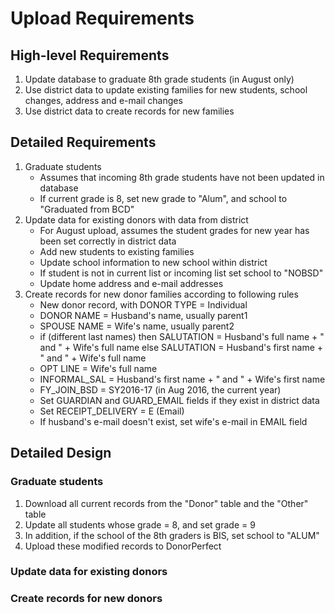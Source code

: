 # Upload Requirements

## High-level Requirements

1. Update database to graduate 8th grade students (in August only)
1. Use district data to update existing families for new students, school changes, address and e-mail changes
1. Use district data to create records for new families

## Detailed Requirements

1. Graduate students
    * Assumes that incoming 8th grade students have not been updated in database
    * If current grade is 8, set new grade to "Alum", and school to "Graduated from BCD"
1. Update data for existing donors with data from district
    * For August upload, assumes the student grades for new year has been set correctly in district data
    * Add new students to existing families 
    * Update school information to new school within district 
    * If student is not in current list or incoming list set school to "NOBSD" 
    * Update home address and e-mail addresses
1. Create records for new donor families according to following rules
    * New donor record, with DONOR TYPE = Individual
    * DONOR NAME = Husband's name, usually parent1
    * SPOUSE NAME = Wife's name, usually parent2
    * if (different last names) then SALUTATION = Husband's full name + " and " + Wife's full name else SALUTATION = Husband's first name + " and " + Wife's full name
    * OPT LINE = Wife's full name
    * INFORMAL_SAL = Husband's first name + " and " + Wife's first name
    * FY_JOIN_BSD = SY2016-17 (in Aug 2016, the current year)
    * Set GUARDIAN and GUARD_EMAIL fields if they exist in district data
    * Set RECEIPT_DELIVERY = E (Email)
    * If husband's e-mail doesn't exist, set wife's e-mail in EMAIL field

## Detailed Design

### Graduate students

1. Download all current records from the "Donor" table and the "Other" table
1. Update all students whose grade = 8, and set grade = 9
1. In addition, if the school of the 8th graders is BIS, set school to "ALUM"
1. Upload these modified records to DonorPerfect

### Update data for existing donors

### Create records for new donors


    
